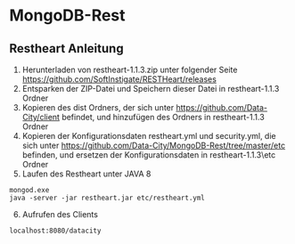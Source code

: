 # MongoDB-Rest
## Restheart Anleitung
1. Herunterladen von restheart-1.1.3.zip unter folgender Seite 
https://github.com/SoftInstigate/RESTHeart/releases
2. Entsparken der ZIP-Datei und Speichern dieser Datei in restheart-1.1.3 Ordner
3. Kopieren des dist Ordners, der sich unter https://github.com/Data-City/client befindet, und hinzufügen des Ordners in restheart-1.1.3 Ordner
4. Kopieren der Konfigurationsdaten restheart.yml und security.yml, die sich unter https://github.com/Data-City/MongoDB-Rest/tree/master/etc befinden, und ersetzen der Konfigurationsdaten in restheart-1.1.3\etc Ordner
5. Laufen des Restheart unter JAVA 8 
```
mongod.exe
java -server -jar restheart.jar etc/restheart.yml
```
6. Aufrufen des Clients
```
localhost:8080/datacity
```
